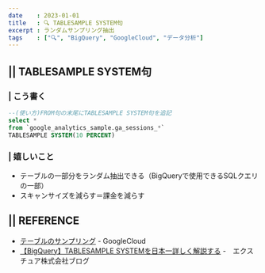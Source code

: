 ```yaml
---
date    : 2023-01-01
title   : 🔍 TABLESAMPLE SYSTEM句
excerpt : ランダムサンプリング抽出
tags    : ["🔍", "BigQuery", "GoogleCloud", "データ分析"]
---
```


## || TABLESAMPLE SYSTEM句
### | こう書く
```SQL
--(使い方)FROM句の末尾にTABLESAMPLE SYSTEM句を追記
select *
from `google_analytics_sample.ga_sessions_*`
TABLESAMPLE SYSTEM(10 PERCENT)
```

### | 嬉しいこと
- テーブルの一部分をランダム抽出できる（BigQueryで使用できるSQLクエリの一部）
- スキャンサイズを減らす＝課金を減らす



## || REFERENCE
- [テーブルのサンプリング](https://cloud.google.com/bigquery/docs/table-sampling?hl=ja) - GoogleCloud
- [【BigQuery】TABLESAMPLE SYSTEMを日本一詳しく解説する](https://ex-ture.com/blog/2023/07/06/%E3%80%90bigquery%E3%80%91tablesample-system%E3%82%92%E8%A7%A3%E8%AA%AC%E3%81%99%E3%82%8B/) -　エクスチュア株式会社ブログ
